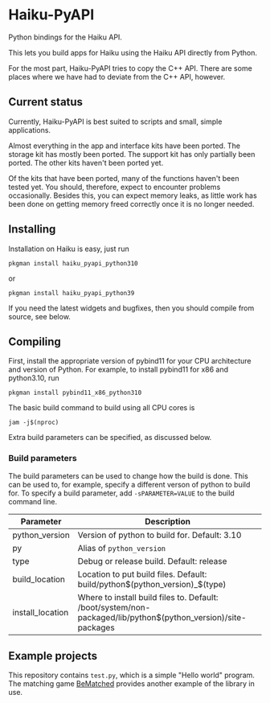 # Haiku-PyAPI

Python bindings for the Haiku API.

This lets you build apps for Haiku using the Haiku API directly from Python.

For the most part, Haiku-PyAPI tries to copy the C++ API. There are some places
where we have had to deviate from the C++ API, however.

## Current status

Currently, Haiku-PyAPI is best suited to scripts and small, simple
applications.

Almost everything in the app and interface kits have been ported. The storage
kit has mostly been ported. The support kit has only partially been ported.
The other kits haven't been ported yet.

Of the kits that have been ported, many of the functions haven't been tested
yet. You should, therefore, expect to encounter problems occasionally. Besides
this, you can expect memory leaks, as little work has been done on getting
memory freed correctly once it is no longer needed.

## Installing

Installation on Haiku is easy, just run

`pkgman install haiku_pyapi_python310`

or

`pkgman install haiku_pyapi_python39`

If you need the latest widgets and bugfixes, then you should compile from source, see below.

## Compiling

First, install the appropriate version of pybind11 for your CPU architecture and version of Python. For example, to install pybind11 for x86 and python3.10, run

`pkgman install pybind11_x86_python310`

The basic build command to build using all CPU cores is

`jam -j$(nproc)`

Extra build parameters can be specified, as discussed below.

### Build parameters

The build parameters can be used to change how the build is done. This can be
used to, for example, specify a different verson of python to build for. To
specify a build parameter, add `-sPARAMETER=VALUE` to the build command line.

| Parameter        | Description                                   |
| ---------------- | --------------------------------------------- |
| python_version   | Version of python to build for. Default: 3.10 |
| py               | Alias of `python_version`                     |
| type             | Debug or release build. Default: release      |
| build_location   | Location to put build files. Default: build/python$(python_version)_$(type) |
| install_location | Where to install build files to. Default: /boot/system/non-packaged/lib/python$(python_version)/site-packages |

## Example projects

This repository contains `test.py`, which is a simple "Hello world" program.
The matching game [BeMatched](https://github.com/coolcoder613eb/BeMatched)
provides another example of the library in use.
